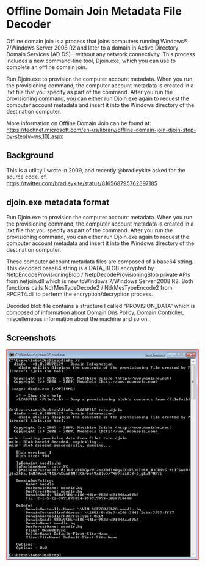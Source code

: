# Offline Domain Join Metadata File Decoder
Offline domain join is a  process that joins computers running Windows® 7/Windows Server 2008 R2 and later to a domain in Active Directory Domain Services (AD DS)—without any network connectivity. This process includes a new command-line tool, Djoin.exe, which you can use to complete an offline domain join.

Run Djoin.exe to provision the computer account metadata. When you run the provisioning command, the computer account metadata is created in a .txt file that you specify as part of the command. After you run the provisioning command, you can either run Djoin.exe again to request the computer account metadata and insert it into the Windows directory of the destination computer.

More information on Offline Domain Join can be found at: https://technet.microsoft.com/en-us/library/offline-domain-join-djoin-step-by-step(v=ws.10).aspx

## Background
This is a utility I wrote in 2009, and recently @bradleykite asked for the source code. cf. https://twitter.com/bradleykite/status/816568795762397185

## djoin.exe metadata format
Run Djoin.exe to provision the computer account metadata. When you run the provisioning command, the computer account metadata is created in a .txt file that you specify as part of the command. After you run the provisioning command, you can either run Djoin.exe again to request the computer account metadata and insert it into the Windows directory of the destination computer.

These computer account metadata files are composed of a base64 string. This decoded base64 string is a DATA_BLOB encrypted by NetpEncodeProvisioningBlob / NetpDecodeProvisioningBlob private APIs from netjoin.dll which is new toWindows 7/Windows Server 2008 R2. Both functions calls NdrMesTypeDecode2 / NdrMesTypeEncode2 from RPCRT4.dll to perferm the encryption/decryption process.

Decoded blob file contains a structure I called “PROVISION_DATA” which is composed of information about Domain Dns Policy, Domain Controller, miscelleneous information about the machine and so on.

## Screenshots

![Screenshot](dinfo.png)